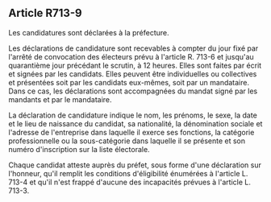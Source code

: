 Article R713-9
----
Les candidatures sont déclarées à la préfecture.

Les déclarations de candidature sont recevables à compter du jour fixé par
l'arrêté de convocation des électeurs prévu à l'article R. 713-6 et jusqu'au
quarantième jour précédant le scrutin, à 12 heures. Elles sont faites par écrit
et signées par les candidats. Elles peuvent être individuelles ou collectives et
présentées soit par les candidats eux-mêmes, soit par un mandataire. Dans ce
cas, les déclarations sont accompagnées du mandat signé par les mandants et par
le mandataire.

La déclaration de candidature indique le nom, les prénoms, le sexe, la date et
le lieu de naissance du candidat, sa nationalité, la dénomination sociale et
l'adresse de l'entreprise dans laquelle il exerce ses fonctions, la catégorie
professionnelle ou la sous-catégorie dans laquelle il se présente et son numéro
d'inscription sur la liste électorale.

Chaque candidat atteste auprès du préfet, sous forme d'une déclaration sur
l'honneur, qu'il remplit les conditions d'éligibilité énumérées à l'article L.
713-4 et qu'il n'est frappé d'aucune des incapacités prévues à l'article L.
713-3.
